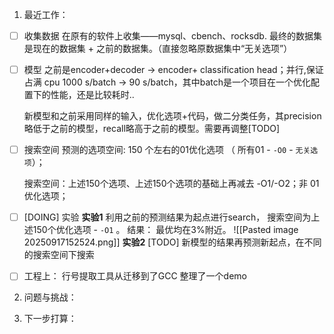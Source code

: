 1. 最近工作：
- [ ] 收集数据
	在原有的软件上收集——mysql、cbench、rocksdb.  最终的数据集是现在的数据集 + 之前的数据集。（直接忽略原数据集中“无关选项”）
	
- [ ] 模型
	之前是encoder+decoder -> encoder+ classification head；并行,保证占满 cpu 1000 s/batch -> 90 s/batch，其中batch是一个项目在一个优化配置下的性能，还是比较耗时.. 
	
	新模型和之前采用同样的输入，优化选项+代码，做二分类任务，其precision略低于之前的模型，recall略高于之前的模型。需要再调整[TODO]
	
- [ ] 搜索空间
	预测的选项空间:   150 个左右的01优化选项
	（	所有01 - `-O0` - `无关选项`）；
	
	搜索空间：上述150个选项、上述150个选项的基础上再减去 -O1/-O2；非 01 优化选项； 

- [ ] [DOING] 实验
	**实验1** 利用之前的预测结果为起点进行search， 搜索空间为上述150个优化选项 - `-O1` 。 结果： 最优均在3%附近。
		![[Pasted image 20250917152524.png]]
	**实验2**  [TODO] 新模型的结果再预测新起点，在不同的搜索空间下搜索

- [ ] 工程上：
	行号提取工具从迁移到了GCC
	整理了一个demo
	
2. 问题与挑战：

3. 下一步打算：
